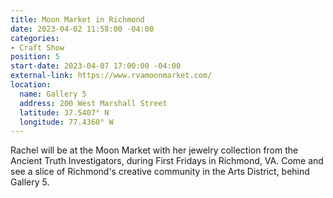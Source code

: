 ```yaml
---
title: Moon Market in Richmond
date: 2023-04-02 11:58:00 -04:00
categories:
- Craft Show
position: 5
start-date: 2023-04-07 17:00:00 -04:00
external-link: https://www.rvamoonmarket.com/
location:
  name: Gallery 5
  address: 200 West Marshall Street
  latitude: 37.5407° N
  longitude: 77.4360° W
---
```


Rachel will be at the Moon Market with her jewelry collection from the Ancient Truth Investigators, during First Fridays in Richmond, VA. Come and see a slice of Richmond's creative community in the Arts District, behind Gallery 5. 